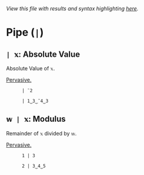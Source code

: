 *View this file with results and syntax highlighting [here](https://mlochbaum.github.io/BQN/help/absolutevalue_modulus.html).*

# Pipe (`|`)
    
## `| 𝕩`: Absolute Value  
    
Absolute Value of `𝕩`.
    
[Pervasive.](../doc/arithmetic.md#pervasion)
    
          | ¯2

          | 1‿3‿¯4‿3

    
    
## `𝕨 | 𝕩`: Modulus
    
Remainder of `𝕩` divided by `𝕨`.
    
[Pervasive.](../doc/arithmetic.md#pervasion)
    
          1 | 3

          2 | 3‿4‿5

    
